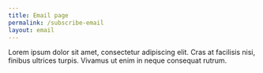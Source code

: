 ```yaml
---
title: Email page
permalink: /subscribe-email
layout: email
---
```


Lorem ipsum dolor sit amet, consectetur adipiscing elit. Cras at facilisis nisi, finibus ultrices turpis. Vivamus ut enim in neque consequat rutrum.
